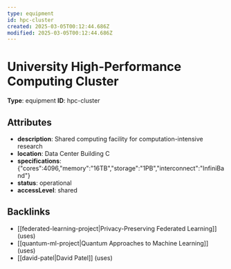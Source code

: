 ```yaml
---
type: equipment
id: hpc-cluster
created: 2025-03-05T00:12:44.686Z
modified: 2025-03-05T00:12:44.686Z
---
```


# University High-Performance Computing Cluster

**Type**: equipment
**ID**: hpc-cluster

## Attributes

- **description**: Shared computing facility for computation-intensive research
- **location**: Data Center Building C
- **specifications**: {"cores":4096,"memory":"16TB","storage":"1PB","interconnect":"InfiniBand"}
- **status**: operational
- **accessLevel**: shared

## Backlinks

- [[federated-learning-project|Privacy-Preserving Federated Learning]] (uses)
- [[quantum-ml-project|Quantum Approaches to Machine Learning]] (uses)
- [[david-patel|David Patel]] (uses)

